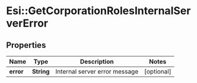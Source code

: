 # Esi::GetCorporationRolesInternalServerError

## Properties
Name | Type | Description | Notes
------------ | ------------- | ------------- | -------------
**error** | **String** | Internal server error message | [optional] 


